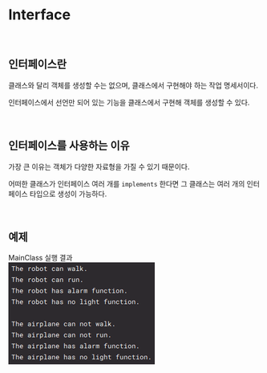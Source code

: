 # Interface

<br />

## 인터페이스란

클래스와 달리 객체를 생성할 수는 없으며, 클래스에서 구현해야 하는 작업 명세서이다.

인터페이스에서 선언만 되어 있는 기능을 클래스에서 구현해 객체를 생성할 수 있다.

<br />

## 인터페이스를 사용하는 이유

가장 큰 이유는 객체가 다양한 자료형을 가질 수 있기 때문이다.

어떠한 클래스가 인터페이스 여러 개를 ```implements``` 한다면 그 클래스는 여러 개의 인터페이스 타입으로 생성이 가능하다.

<br />

## 예제

MainClass 실행 결과   
![img.png](img.png)
